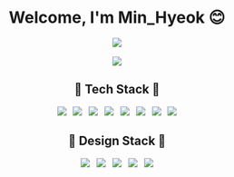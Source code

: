 <div align="center"><h1>
  Welcome, I'm Min_Hyeok 😊
</h1></div>

<div align="center"><a href="https://github.com/jaqwe2301"><img src="https://hits.seeyoufarm.com/api/count/incr/badge.svg?url=https://github.com/jaqwe2301%2Fgjbae1212%2Fhit-counter&count_bg=%23FF40C2&title_bg=%23FF4949&icon=smugmug.svg&icon_color=%23FFFFFF&title=Visitor&edge_flat=false"/></a></div>

<br/>

<div align="center"><img src="https://user-images.githubusercontent.com/42240254/179361124-02a8044c-c1da-4369-91e8-3de7a230c0c5.gif"/></a></div>


<div align="center"><h2>
  🥇 Tech Stack 🥇
</h2></div>



<div align="center"><img src="https://img.shields.io/badge/HTML-E34F26?style=flat-square&logo=HTML5&logoColor=white"/>&nbsp;&nbsp;&nbsp;<img src="https://img.shields.io/badge/CSS-F68212?style=flat-square&logo=CSS3&logoColor=white"/>&nbsp;&nbsp;&nbsp;<img src="https://img.shields.io/badge/JavaScript-F7A010?style=flat-square&logo=JavaScript&logoColor=white"/>&nbsp;&nbsp;&nbsp;<img src="https://img.shields.io/badge/Python-3776AB?style=flat-square&logo=Python&logoColor=white"/>&nbsp;&nbsp;&nbsp;<img src="https://img.shields.io/badge/React-61B0FB?style=flat-square&logo=React&logoColor=white"/>&nbsp;&nbsp;&nbsp;<img src="https://img.shields.io/badge/Typescript-3178C6?style=flat-square&logo=typescript&logoColor=white"/>&nbsp;&nbsp;&nbsp;<img src="https://img.shields.io/badge/Recoil-3578E5?style=flat-square&logo=recoil&logoColor=white"/>&nbsp;&nbsp;&nbsp;<img src="https://img.shields.io/badge/TailwindCSS-06B6D4?style=flat-square&logo=tailwindcss&logoColor=white"/></div>

<div align="center"><h2>
  🎨 Design Stack 🎨
</h2></div>

<div align="center"><img src="https://img.shields.io/badge/Figma-A259FF?style=flat-square&logo=Figma&logoColor=white"/>&nbsp;&nbsp;&nbsp;<img src="https://img.shields.io/badge/Adobe XD-FF61F6?style=flat-square&logo=Adobe XD&logoColor=white"/>&nbsp;&nbsp;&nbsp;<img src="https://img.shields.io/badge/Illustrator-F76D00?style=flat-square&logo=Adobe Illustrator&logoColor=white"/>&nbsp;&nbsp;&nbsp;<img src="https://img.shields.io/badge/Photoshop-3078FB?style=flat-square&logo=Adobe Photoshop&logoColor=white"/>&nbsp;&nbsp;&nbsp;<img src="https://img.shields.io/badge/Premiere Pro-9999FF?style=flat-square&logo=Adobe Premiere Pro&logoColor=white"/></div>
